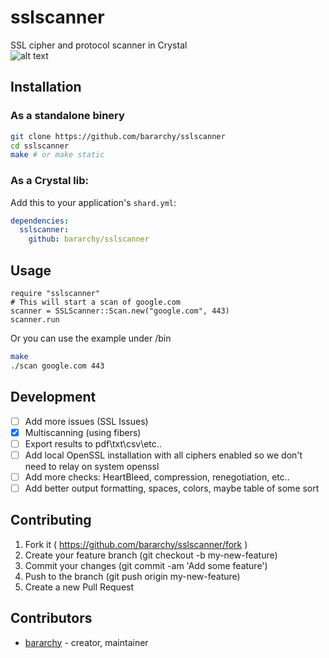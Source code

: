 # sslscanner

SSL cipher and protocol scanner in Crystal  
![alt text][scan]

[scan]: https://sc-cdn.scaleengine.net/i/e9ae5c37a96b1422e565c3456658776e.png "Example Scan"



## Installation

### As a standalone binery
```bash
git clone https://github.com/bararchy/sslscanner
cd sslscanner
make # or make static
```

### As a Crystal lib: 
Add this to your application's `shard.yml`:

```yaml
dependencies:
  sslscanner:
    github: bararchy/sslscanner
```

## Usage

```crystal
require "sslscanner"
# This will start a scan of google.com
scanner = SSLScanner::Scan.new("google.com", 443)
scanner.run
```

Or you can use the example under /bin

```bash
make
./scan google.com 443
```

## Development

- [ ] Add more issues (SSL Issues)  
- [x] Multiscanning (using fibers)  
- [ ] Export results to pdf\txt\csv\etc..  
- [ ] Add local OpenSSL installation with all ciphers enabled so we don't need to relay on system openssl  
- [ ] Add more checks: HeartBleed, compression, renegotiation, etc..  
- [ ] Add better output formatting, spaces, colors, maybe table of some sort  

## Contributing

1. Fork it ( https://github.com/bararchy/sslscanner/fork )
2. Create your feature branch (git checkout -b my-new-feature)
3. Commit your changes (git commit -am 'Add some feature')
4. Push to the branch (git push origin my-new-feature)
5. Create a new Pull Request

## Contributors

- [bararchy](https://github.com/bararchy) - creator, maintainer
